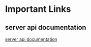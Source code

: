 # Important Links

## server api documentation
[server api documentation](https://documenter.getpostman.com/view/7815111/SzKSSeaH?version=latest)